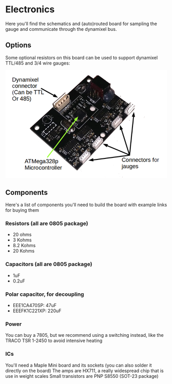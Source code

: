 # Electronics

Here you'll find the schematics and (auto)routed board for sampling the gauge and communicate
through the dynamixel bus.

## Options

Some optional resistors on this board can be used to support dynamixel TTL/485 and 3/4 wire
gauges:

![optional features](/docs/board.png)


## Components

Here's a list of components you'll need to build the board with example links for buying them

### Resistors (all are 0805 package)

* 20 ohms
* 3 Kohms
* 8.2 Kohms
* 20 Kohms

### Capacitors (all are 0805 package)

* 1uF
* 0.2uF

### Polar capacitor, for decoupling

* EEE1CA470SP: 47uF
* EEEFK1C221XP: 220uF

### Power 

You can buy a 7805, but we recommend using a switching instead, like the TRACO TSR 1-2450
to avoid intensive heating

### ICs

You'll need a Maple Mini board and its sockets (you can also solder it directly on the board)
The amps are HX711, a really widespread chip that is use in weight scales
Small transistors are PNP S8550 (SOT-23 package)

